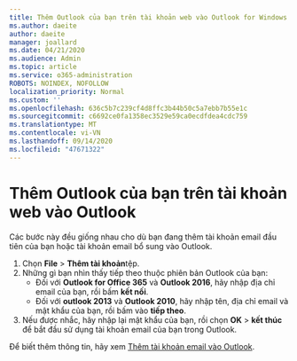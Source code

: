 ```yaml
---
title: Thêm Outlook của bạn trên tài khoản web vào Outlook for Windows
ms.author: daeite
author: daeite
manager: joallard
ms.date: 04/21/2020
ms.audience: Admin
ms.topic: article
ms.service: o365-administration
ROBOTS: NOINDEX, NOFOLLOW
localization_priority: Normal
ms.custom: ''
ms.openlocfilehash: 636c5b7c239cf4d8ffc3b44b50c5a7ebb7b55e1c
ms.sourcegitcommit: c6692ce0fa1358ec3529e59ca0ecdfdea4cdc759
ms.translationtype: MT
ms.contentlocale: vi-VN
ms.lasthandoff: 09/14/2020
ms.locfileid: "47671322"
---
```

# <a name="add-your-outlook-on-the-web-account-to-outlook"></a>Thêm Outlook của bạn trên tài khoản web vào Outlook

Các bước này đều giống nhau cho dù bạn đang thêm tài khoản email đầu tiên của bạn hoặc tài khoản email bổ sung vào Outlook.

1. Chọn **File**  >  **Thêm tài khoản**tệp.
1. Những gì bạn nhìn thấy tiếp theo thuộc phiên bản Outlook của bạn:
    - Đối với **Outlook for Office 365** và **Outlook 2016**, hãy nhập địa chỉ email của bạn, rồi bấm **kết nối**.
    - Đối với **outlook 2013** và **Outlook 2010**, hãy nhập tên, địa chỉ email và mật khẩu của bạn, rồi bấm vào **tiếp theo**.
1. Nếu được nhắc, hãy nhập lại mật khẩu của bạn, rồi chọn **OK**  >  **kết thúc** để bắt đầu sử dụng tài khoản email của bạn trong Outlook.

Để biết thêm thông tin, hãy xem [Thêm tài khoản email vào Outlook](https://support.office.com/article/6e27792a-9267-4aa4-8bb6-c84ef146101b).